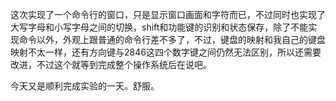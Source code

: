 这次实现了一个命令行的窗口，只是显示窗口画面和字符而已，不过同时也实现了大写字母和小写字母之间的切换，shift和功能键的识别和状态保存，除了不能实现命令以外，外观上跟普通的命令行差不多了，不过，键盘的映射和我自己的键盘映射不太一样，还有方向键与2846这四个数字键之间仍然无法区别，所以还需要改进，不过这个就等到完成整个操作系统后在说吧。

今天又是顺利完成实验的一天。舒服。